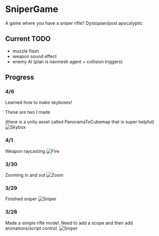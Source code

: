 # SniperGame

A game where you have a sniper rifle? Dystopian/post apocalyptic

## Current TODO
- muzzle flash
- weapon sound effect
- enemy AI (plan is navmesh agent + collision triggers)

## Progress

### 4/6
Learned how to make skyboxes!

These are two I made

(there is a unity asset called PanoramaToCubemap that is super helpful)
![Skybox](Assets/Resources/Images/skyboxes.png "skybox")

### 4/1 
Weapon raycasting
![Fire](Assets/Resources/Images/fire.gif "fire")

### 3/30
Zooming in and out
![Zoom](Assets/Resources/Images/zoom.gif "zoom")

### 3/29
Finished sniper
![Sniper](Assets/Resources/Images/sniperFinished.PNG "sniper")

### 3/28
Made a simple rifle model. Need to add a scope and then add animations/script control.
![Sniper](Assets/Resources/Images/sniper.PNG "sniper")
